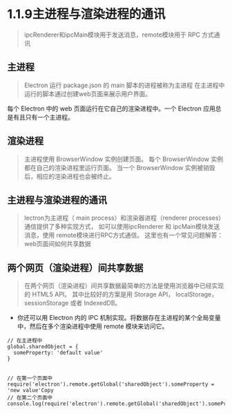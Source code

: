 # 1.1.9主进程与渲染进程的通讯

>ipcRenderer和ipcMain模块用于发送消息，remote模块用于 RPC 方式通讯

## 主进程

>Electron 运行 package.json 的 main 脚本的进程被称为主进程
在主进程中运行的脚本通过创建web页面来展示用户界面。 

每个 Electron 中的 web 页面运行在它自己的渲染进程中。一个 Electron 应用总是有且只有一个主进程。


## 渲染进程

>主进程使用 BrowserWindow 实例创建页面。
每个 BrowserWindow 实例都在自己的渲染进程里运行页面。 
当一个 BrowserWindow 实例被销毁后，相应的渲染进程也会被终止。


## 主进程与渲染进程的通讯

>lectron为主进程（ main process）和渲染器进程（renderer processes）通信提供了多种实现方式，
如可以使用ipcRenderer 和 ipcMain模块发送消息，使用 remote模块进行RPC方式通信。 
这里也有一个常见问题解答：web页面间如何共享数据


## 两个网页（渲染进程）间共享数据
>在两个网页（渲染进程）间共享数据最简单的方法是使用浏览器中已经实现的 HTML5 API。 
其中比较好的方案是用 Storage API， localStorage，sessionStorage 或者 IndexedDB。

- 你还可以用 Electron 内的 IPC 机制实现。将数据存在主进程的某个全局变量中，然后在多个渲染进程中使用 remote 模块来访问它。
```
// 在主进程中
global.sharedObject = {
  someProperty: 'default value'
}


// 在第一个页面中
require('electron').remote.getGlobal('sharedObject').someProperty = 'new value'Copy
// 在第二个页面中
console.log(require('electron').remote.getGlobal('sharedObject').someProperty)
```
